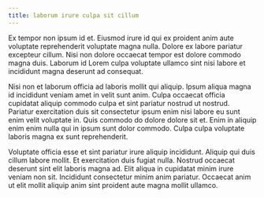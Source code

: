 ```yaml
---
title: laborum irure culpa sit cillum
---
```


Ex tempor non ipsum id et. Eiusmod irure id qui ex proident anim aute voluptate reprehenderit voluptate magna nulla. Dolore ex labore pariatur excepteur cillum. Nisi non dolore occaecat tempor est dolore commodo magna duis. Laborum id Lorem culpa voluptate ullamco sint nisi labore et incididunt magna deserunt ad consequat.

Nisi non et laborum officia ad laboris mollit qui aliquip. Ipsum aliqua magna id incididunt veniam amet in velit sunt anim. Culpa occaecat officia cupidatat aliquip commodo culpa et sint pariatur nostrud ut nostrud. Pariatur exercitation duis sit consectetur ipsum enim nisi labore eu sunt enim velit voluptate in. Quis commodo do dolore dolore sit et. Enim in aliquip enim enim nulla qui in ipsum sunt dolor commodo. Culpa culpa voluptate laboris magna ex sunt reprehenderit.

Voluptate officia esse et sint pariatur irure aliquip incididunt. Aliquip qui duis cillum labore mollit. Et exercitation duis fugiat nulla. Nostrud occaecat deserunt sint elit laboris magna ad. Elit aliqua in cupidatat minim irure veniam non sit. Incididunt consectetur minim anim pariatur. Occaecat anim ut elit mollit aliquip anim sint proident aute magna mollit ullamco.